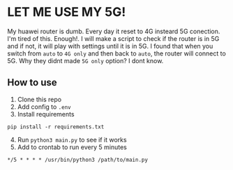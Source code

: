 # LET ME USE MY 5G!

My huawei router is dumb. Every day it reset to 4G insteard 5G conection. 
I'm tired of this. Enough!. 
I will make a script to check if the router is in 5G and if not, it will play with settings until it is in 5G.
I found that when you switch from `auto` to `4G only` and then back to `auto`, the router will connect to 5G. Why they didnt made `5G only` option? I dont know.

## How to use
1. Clone this repo
2. Add config to `.env`
3. Install requirements
```
pip install -r requirements.txt
```
4. Run `python3 main.py` to see if it works
5. Add to crontab to run every 5 minutes
```
*/5 * * * * /usr/bin/python3 /path/to/main.py
```
